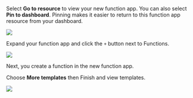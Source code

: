 
Select **Go to resource** to view your new function app. You can also select **Pin to dashboard**. Pinning makes it easier to return to this function app resource from your dashboard.

![](https://github.com/fenago/katacoda-scenarios/raw/master/azure-functions/azure-functions-trigger-timer/steps/3/timer.JPG)


Expand your function app and click the `+` button next to Functions. 

![](https://github.com/fenago/katacoda-scenarios/raw/master/azure-functions/azure-functions-trigger-timer/steps/3/create.JPG)

Next, you create a function in the new function app.

Choose **More templates** then Finish and view templates.


![](https://github.com/fenago/katacoda-scenarios/raw/master/azure-functions/azure-functions-trigger-timer/steps/3/template.JPG)